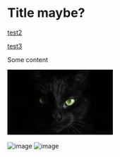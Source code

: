 # Title maybe?

[test2](test2)

[test3](test3)

Some content

![chat](chat.jpg)

<img width="300" height="148" alt="image" src="https://github.com/user-attachments/assets/e1d95510-78fb-4b3e-bb23-e0c2526a9886" />
<img width="223" height="148" alt="image" src="https://github.com/user-attachments/assets/504d8b3b-ed6d-4f1e-93df-8cb99a2588f7" />
